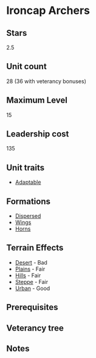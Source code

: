 # Ironcap Archers

## Stars
2.5

## Unit count
28 (36 with veterancy bonuses)

## Maximum Level
15

## Leadership cost
135

## Unit traits
* [Adaptable](../../unit-traits/adaptable.md)

## Formations
* [Dispersed](../../formations/dispersed.md)
* [Wings](../../formations/wings.md)
* [Horns](../../formations/horns.md)

## Terrain Effects
* [Desert](../../terrain-effects/desert) - Bad
* [Plains](../../terrain-effects/plains) - Fair
* [Hills](../../terrain-effects/hills) - Fair
* [Steppe](../../terrain-effects/steppe) - Fair
* [Urban](../../terrain-effects/urban) - Good

## Prerequisites

## Veterancy tree

## Notes
